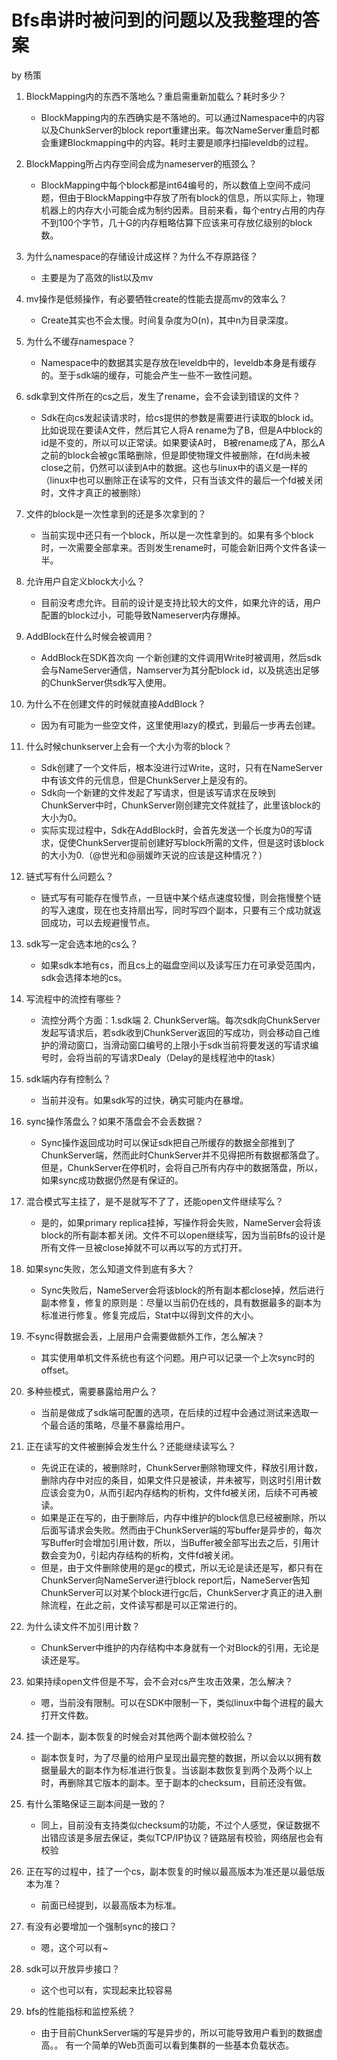Bfs串讲时被问到的问题以及我整理的答案
====

by 杨策

1.	BlockMapping内的东西不落地么？重启需重新加载么？耗时多少？


	- BlockMapping内的东西确实是不落地的。可以通过Namespace中的内容以及ChunkServer的block report重建出来。每次NameServer重启时都会重建Blockmapping中的内容。耗时主要是顺序扫描leveldb的过程。

2.	BlockMapping所占内存空间会成为nameserver的瓶颈么？

	- BlockMapping中每个block都是int64编号的，所以数值上空间不成问题，但由于BlockMapping中存放了所有block的信息，所以实际上，物理机器上的内存大小可能会成为制约因素。目前来看，每个entry占用的内存不到100个字节，几十G的内存粗略估算下应该来可存放亿级别的block数。

3.	为什么namespace的存储设计成这样？为什么不存原路径？


	- 主要是为了高效的list以及mv


4.	mv操作是低频操作，有必要牺牲create的性能去提高mv的效率么？


	- Create其实也不会太慢。时间复杂度为O(n)，其中n为目录深度。


5.	为什么不缓存namespace？


	- Namespace中的数据其实是存放在leveldb中的，leveldb本身是有缓存的。至于sdk端的缓存，可能会产生一些不一致性问题。


6.	sdk拿到文件所在的cs之后，发生了rename，会不会读到错误的文件？


	- Sdk在向cs发起读请求时，给cs提供的参数是需要进行读取的block id。比如说现在要读A文件，然后其它人将A rename为了B，但是A中block的id是不变的，所以可以正常读。如果要读A时， B被rename成了A，那么A之前的block会被gc策略删除，但是即使物理文件被删除，在fd尚未被close之前，仍然可以读到A中的数据。这也与linux中的语义是一样的（linux中也可以删除正在读写的文件，只有当该文件的最后一个fd被关闭时，文件才真正的被删除）


7.	文件的block是一次性拿到的还是多次拿到的？


	- 当前实现中还只有一个block，所以是一次性拿到的。如果有多个block时，一次需要全部拿来。否则发生rename时，可能会新旧两个文件各读一半。

8.	允许用户自定义block大小么？


	- 目前没考虑允许。目前的设计是支持比较大的文件，如果允许的话，用户配置的block过小，可能导致Nameserver内存爆掉。


9.	AddBlock在什么时候会被调用？


	- AddBlock在SDK首次向 一个新创建的文件调用Write时被调用，然后sdk会与NameServer通信，Namserver为其分配block id，以及挑选出足够的ChunkServer供sdk写入使用。


10.	为什么不在创建文件的时候就直接AddBlock？


	- 因为有可能为一些空文件，这里使用lazy的模式，到最后一步再去创建。


11.	什么时候chunkserver上会有一个大小为零的block？


	-  Sdk创建了一个文件后，根本没进行过Write，这时，只有在NameServer中有该文件的元信息，但是ChunkServer上是没有的。
	-  Sdk向一个新建的文件发起了写请求，但是该写请求在反映到ChunkServer中时，ChunkServer刚创建完文件就挂了，此里该block的大小为0。 
	-   实际实现过程中，Sdk在AddBlock时，会首先发送一个长度为0的写请求，促使ChunkServer提前创建好写block所需的文件，但是这时该block的大小为0.（@世光和@丽媛昨天说的应该是这种情况？）


12.	链式写有什么问题么？


	- 链式写有可能存在慢节点，一旦链中某个结点速度较慢，则会拖慢整个链的写入速度，现在也支持扇出写，同时写四个副本，只要有三个成功就返回成功，可以去规避慢节点。


13.	sdk写一定会选本地的cs么？


	- 如果sdk本地有cs，而且cs上的磁盘空间以及读写压力在可承受范围内，sdk会选择本地的cs。


14.	写流程中的流控有哪些？


	- 流控分两个方面：1.sdk端 2. ChunkServer端。每次sdk向ChunkServer发起写请求后，若sdk收到ChunkServer返回的写成功，则会移动自己维护的滑动窗口，当滑动窗口编号的上限小于sdk当前将要发送的写请求编号时，会将当前的写请求Dealy（Delay的是线程池中的task）


15.	sdk端内存有控制么？


	- 当前并没有。如果sdk写的过快，确实可能内在暴增。


16.	sync操作落盘么？如果不落盘会不会丢数据？


	- Sync操作返回成功时可以保证sdk把自己所缓存的数据全部推到了ChunkServer端，然而此时ChunkServer并不见得把所有数据都落盘了。但是，ChunkServer在停机时，会将自己所有内存中的数据落盘，所以，如果sync成功数据仍然是有保证的。


17.	混合模式写主挂了，是不是就写不了了，还能open文件继续写么？


	- 是的，如果primary replica挂掉，写操作将会失败，NameServer会将该block的所有副本都关闭。文件不可以open继续写，因为当前Bfs的设计是所有文件一旦被close掉就不可以再以写的方式打开。


18.	如果sync失败，怎么知道文件到底有多大？


	- Sync失败后，NameServer会将该block的所有副本都close掉，然后进行副本修复，修复的原则是：尽量以当前仍在线的，具有数据最多的副本为标准进行修复。修复完成后，Stat中以得到文件的大小。


19.	不sync得数据会丢，上层用户会需要做额外工作，怎么解决？


	- 其实使用单机文件系统也有这个问题。用户可以记录一个上次sync时的offset。


20.	多种些模式，需要暴露给用户么？


	- 当前是做成了sdk端可配置的选项，在后续的过程中会通过测试来选取一个最合适的策略，尽量不暴露给用户。


21.	正在读写的文件被删掉会发生什么？还能继续读写么？


	- 先说正在读的，被删除时，ChunkServer删除物理文件，释放引用计数，删除内存中对应的条目，如果文件只是被读，并未被写，则这时引用计数应该会变为0，从而引起内存结构的析构，文件fd被关闭，后续不可再被读。
	- 如果是正在写的，由于删除后，内存中维护的block信息已经被删除，所以后面写请求会失败。然而由于ChunkServer端的写buffer是异步的，每次写Buffer时会增加引用计数，所以，当Buffer被全部写出去之后，引用计数会变为0，引起内存结构的析构，文件fd被关闭。
	- 但是，由于文件删除使用的是gc的模式，所以无论是读还是写，都只有在ChunkServer向NameServer进行block report后，NameServer告知ChunkServer可以对某个block进行gc后，ChunkServer才真正的进入删除流程，在此之前，文件读写都是可以正常进行的。


22.	为什么读文件不加引用计数？


	-	ChunkServer中维护的内存结构中本身就有一个对Block的引用，无论是读还是写。


23.	如果持续open文件但是不写，会不会对cs产生攻击效果，怎么解决？


	- 嗯，当前没有限制。可以在SDK中限制一下，类似linux中每个进程的最大打开文件数。


24.	挂一个副本，副本恢复的时候会对其他两个副本做校验么？


	- 副本恢复时，为了尽量的给用户呈现出最完整的数据，所以会以以拥有数据量最大的副本作为标准进行恢复。当该副本数恢复到两个及两个以上时，再删除其它版本的副本。至于副本的checksum，目前还没有做。
	

25.	有什么策略保证三副本间是一致的？

	- 同上，目前没有支持类似checksum的功能，不过个人感觉，保证数据不出错应该是多层去保证，类似TCP/IP协议？链路层有校验，网络层也会有校验


26.	正在写的过程中，挂了一个cs，副本恢复的时候以最高版本为准还是以最低版本为准？


	- 前面已经提到，以最高版本为标准。
27.	有没有必要增加一个强制sync的接口？


	- 嗯，这个可以有~


28.	sdk可以开放异步接口？


	- 这个也可以有，实现起来比较容易


29.	bfs的性能指标和监控系统？


	- 由于目前ChunkServer端的写是异步的，所以可能导致用户看到的数据虚高。。 有一个简单的Web页面可以看到集群的一些基本负载状态。

